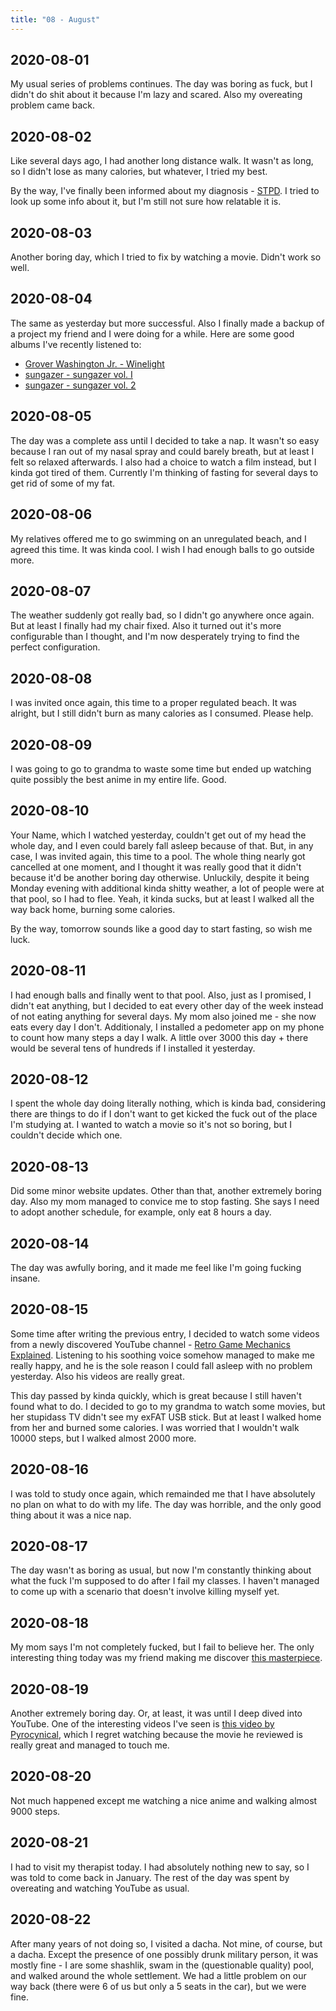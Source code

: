 ```yaml
---
title: "08 - August"
---
```


## 2020-08-01

My usual series of problems continues. The day was boring as fuck, but
I didn't do shit about it because I'm lazy and scared. Also my
overeating problem came back.

## 2020-08-02

Like several days ago, I had another long distance walk. It wasn't as
long, so I didn't lose as many calories, but whatever, I tried my
best.

By the way, I've finally been informed about my diagnosis - [STPD]. I
tried to look up some info about it, but I'm still not sure how
relatable it is.

[STPD]: https://en.wikipedia.org/wiki/Schizotypal_personality_disorder

## 2020-08-03

Another boring day, which I tried to fix by watching a movie. Didn't
work so well.

## 2020-08-04

The same as yesterday but more successful. Also I finally made a
backup of a project my friend and I were doing for a while. Here are
some good albums I've recently listened to:

* [Grover Washington Jr. - Winelight](https://www.youtube.com/playlist?list=OLAK5uy_ls32JrfpXuFS3NfcIDOaIkNq480SPF0is)
* [sungazer - sungazer vol. I](https://sungazermusic.bandcamp.com/album/sungazer-vol-i)
* [sungazer - sungazer vol. 2](https://sungazermusic.bandcamp.com/album/sungazer-vol-2)

## 2020-08-05

The day was a complete ass until I decided to take a nap. It wasn't so
easy because I ran out of my nasal spray and could barely breath, but
at least I felt so relaxed afterwards. I also had a choice to watch a
film instead, but I kinda got tired of them. Currently I'm thinking
of fasting for several days to get rid of some of my fat.

## 2020-08-06

My relatives offered me to go swimming on an unregulated beach, and I
agreed this time. It was kinda cool. I wish I had enough balls to go
outside more.

## 2020-08-07

The weather suddenly got really bad, so I didn't go anywhere once
again. But at least I finally had my chair fixed. Also it turned out
it's more configurable than I thought, and I'm now desperately trying
to find the perfect configuration.

## 2020-08-08

I was invited once again, this time to a proper regulated beach. It
was alright, but I still didn't burn as many calories as I consumed.
Please help.

## 2020-08-09

I was going to go to grandma to waste some time but ended up watching
quite possibly the best anime in my entire life. Good.

## 2020-08-10

Your Name, which I watched yesterday, couldn't get out of my head the
whole day, and I even could barely fall asleep because of that. But,
in any case, I was invited again, this time to a pool. The whole thing
nearly got cancelled at one moment, and I thought it was really good
that it didn't because it'd be another boring day otherwise.
Unluckily, despite it being Monday evening with additional kinda
shitty weather, a lot of people were at that pool, so I had to flee.
Yeah, it kinda sucks, but at least I walked all the way back home,
burning some calories.

By the way, tomorrow sounds like a good day to start fasting, so wish
me luck.

## 2020-08-11

I had enough balls and finally went to that pool. Also, just as I
promised, I didn't eat anything, but I decided to eat every other day
of the week instead of not eating anything for several days. My mom
also joined me - she now eats every day I don't. Additionaly, I
installed a pedometer app on my phone to count how many steps a day I
walk. A little over 3000 this day + there would be several tens of
hundreds if I installed it yesterday.

## 2020-08-12

I spent the whole day doing literally nothing, which is kinda bad,
considering there are things to do if I don't want to get kicked the
fuck out of the place I'm studying at. I wanted to watch a movie so
it's not so boring, but I couldn't decide which one.

## 2020-08-13

Did some minor website updates. Other than that, another extremely
boring day. Also my mom managed to convice me to stop fasting. She
says I need to adopt another schedule, for example, only eat 8 hours a
day.

## 2020-08-14

The day was awfully boring, and it made me feel like I'm going fucking
insane.

## 2020-08-15

Some time after writing the previous entry, I decided to watch some
videos from a newly discovered YouTube channel - [Retro Game Mechanics
Explained]. Listening to his soothing voice somehow managed to make me
really happy, and he is the sole reason I could fall asleep with no
problem yesterday. Also his videos are really great.

[Retro Game Mechanics Explained]: https://www.youtube.com/channel/UCwRqWnW5ZkVaP_lZF7caZ-g

This day passed by kinda quickly, which is great because I still
haven't found what to do. I decided to go to my grandma to watch some
movies, but her stupidass TV didn't see my exFAT USB stick. But at
least I walked home from her and burned some calories. I was worried
that I wouldn't walk 10000 steps, but I walked almost 2000 more.

## 2020-08-16

I was told to study once again, which remainded me that I have
absolutely no plan on what to do with my life. The day was horrible,
and the only good thing about it was a nice nap.

## 2020-08-17

The day wasn't as boring as usual, but now I'm constantly thinking
about what the fuck I'm supposed to do after I fail my classes. I
haven't managed to come up with a scenario that doesn't involve
killing myself yet.

## 2020-08-18

My mom says I'm not completely fucked, but I fail to believe her. The
only interesting thing today was my friend making me discover [this
masterpiece].

[this masterpiece]: https://www.youtube.com/watch?v=j0lN0w5HVT8 "Welcome To The Cum Zone"

## 2020-08-19

Another extremely boring day. Or, at least, it was until I deep dived
into YouTube. One of the interesting videos I've seen is [this video
by Pyrocynical], which I regret watching because the movie he reviewed
is really great and managed to touch me.

[this video by Pyrocynical]: https://www.youtube.com/watch?v=vXTnsnqvEgE "The best Netflix show you haven't seen"

## 2020-08-20

Not much happened except me watching a nice anime and walking almost
9000 steps.

## 2020-08-21

I had to visit my therapist today. I had absolutely nothing new to
say, so I was told to come back in January. The rest of the day was
spent by overeating and watching YouTube as usual.

## 2020-08-22

After many years of not doing so, I visited a dacha. Not mine, of
course, but a dacha. Except the presence of one possibly drunk
military person, it was mostly fine - I are some shashlik, swam in the
(questionable quality) pool, and walked around the whole settlement.
We had a little problem on our way back (there were 6 of us but only a
5 seats in the car), but we were fine.
